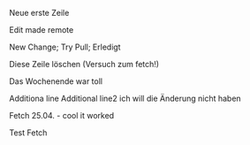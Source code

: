 
Neue erste Zeile

Edit made remote

New Change; Try Pull; Erledigt

Diese Zeile löschen (Versuch zum fetch!)

Das Wochenende war toll

Additiona line
Additional line2
ich will die Änderung nicht haben

Fetch 25.04. - cool it worked

Test Fetch
